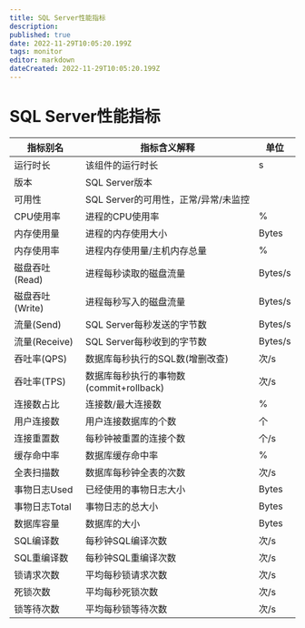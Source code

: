 ```yaml
---
title: SQL Server性能指标
description: 
published: true
date: 2022-11-29T10:05:20.199Z
tags: monitor
editor: markdown
dateCreated: 2022-11-29T10:05:20.199Z
---
```


# SQL Server性能指标

| 指标别名        | 指标含义解释                            | 单位    |
| --------------- | --------------------------------------- | ------- |
| 运行时长        | 该组件的运行时长                        | s       |
| 版本            | SQL Server版本                          |         |
| 可用性          | SQL Server的可用性，正常/异常/未监控    |         |
| CPU使用率       | 进程的CPU使用率                         | %       |
| 内存使用量      | 进程的内存使用大小                      | Bytes   |
| 内存使用率      | 进程内存使用量/主机内存总量             | %       |
| 磁盘吞吐(Read)  | 进程每秒读取的磁盘流量                  | Bytes/s |
| 磁盘吞吐(Write) | 进程每秒写入的磁盘流量                  | Bytes/s |
| 流量(Send)      | SQL Server每秒发送的字节数              | Bytes/s |
| 流量(Receive)   | SQL Server每秒收到的字节数              | Bytes/s |
| 吞吐率(QPS)     | 数据库每秒执行的SQL数(增删改查)         | 次/s    |
| 吞吐率(TPS)     | 数据库每秒执行的事物数(commit+rollback) | 次/s    |
| 连接数占比      | 连接数/最大连接数                       | %       |
| 用户连接数      | 用户连接数据库的个数                    | 个      |
| 连接重置数      | 每秒钟被重置的连接个数                  | 个/s    |
| 缓存命中率      | 数据库缓存命中率                        | %       |
| 全表扫描数      | 数据库每秒钟全表的次数                  | 次/s    |
| 事物日志Used    | 已经使用的事物日志大小                  | Bytes   |
| 事物日志Total   | 事物日志的总大小                        | Bytes   |
| 数据库容量      | 数据库的大小                            | Bytes   |
| SQL编译数       | 每秒钟SQL编译次数                       | 次/s    |
| SQL重编译数     | 每秒钟SQL重编译次数                     | 次/s    |
| 锁请求次数      | 平均每秒锁请求次数                      | 次/s    |
| 死锁次数        | 平均每秒死锁次数                        | 次/s    |
| 锁等待次数      | 平均每秒锁等待次数                      | 次/s    |

